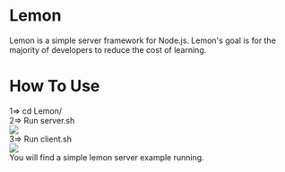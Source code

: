 # Lemon
Lemon is a simple server framework for Node.js.
Lemon's goal is for the majority of developers to reduce the cost of learning.

# How To Use    
1=> cd Lemon/  
2=> Run server.sh    
![](https://github.com/onelei/Lemon/blob/master/ImgCache/server.png)    
3=> Run client.sh          
![](https://github.com/onelei/Lemon/blob/master/ImgCache/client.png)   
You will find a simple lemon server example running.
